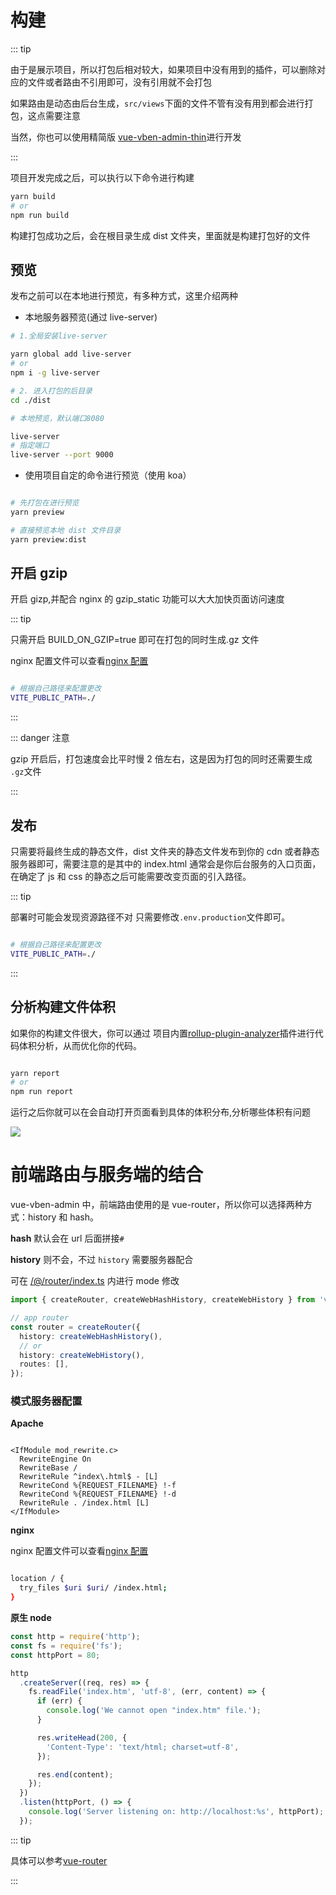 # 构建

::: tip

由于是展示项目，所以打包后相对较大，如果项目中没有用到的插件，可以删除对应的文件或者路由不引用即可，没有引用就不会打包

如果路由是动态由后台生成，`src/views`下面的文件不管有没有用到都会进行打包，这点需要注意

当然，你也可以使用精简版 [vue-vben-admin-thin](https://github.com/anncwb/vben-admin-thin-next)进行开发

:::

项目开发完成之后，可以执行以下命令进行构建

```bash
yarn build
# or
npm run build

```

构建打包成功之后，会在根目录生成 dist 文件夹，里面就是构建打包好的文件

## 预览

发布之前可以在本地进行预览，有多种方式，这里介绍两种

- 本地服务器预览(通过 live-server)

```bash
# 1.全局安装live-server

yarn global add live-server
# or
npm i -g live-server

# 2. 进入打包的后目录
cd ./dist

# 本地预览，默认端口8080

live-server
# 指定端口
live-server --port 9000

```

- 使用项目自定的命令进行预览（使用 koa）

```bash

# 先打包在进行预览
yarn preview

# 直接预览本地 dist 文件目录
yarn preview:dist

```

## 开启 gzip

开启 gizp,并配合 nginx 的 gzip_static 功能可以大大加快页面访问速度

::: tip

只需开启 BUILD_ON_GZIP=true 即可在打包的同时生成.gz 文件

nginx 配置文件可以查看[nginx 配置](/guide/dep/nginx)

```bash

# 根据自己路径来配置更改
VITE_PUBLIC_PATH=./
```

:::

::: danger 注意

gzip 开启后，打包速度会比平时慢 2 倍左右，这是因为打包的同时还需要生成 `.gz`文件

:::

## 发布

只需要将最终生成的静态文件，dist 文件夹的静态文件发布到你的 cdn 或者静态服务器即可，需要注意的是其中的 index.html 通常会是你后台服务的入口页面，在确定了 js 和 css 的静态之后可能需要改变页面的引入路径。

::: tip

部署时可能会发现资源路径不对 只需要修改`.env.production`文件即可。

```bash

# 根据自己路径来配置更改
VITE_PUBLIC_PATH=./
```

:::

## 分析构建文件体积

如果你的构建文件很大，你可以通过 项目内置[rollup-plugin-analyzer](https://github.com/doesdev/rollup-plugin-analyzer)插件进行代码体积分析，从而优化你的代码。

```bash

yarn report
# or
npm run report

```

运行之后你就可以在会自动打开页面看到具体的体积分布,分析哪些体积有问题

![](/img/build/report.png)

# 前端路由与服务端的结合

vue-vben-admin 中，前端路由使用的是 vue-router，所以你可以选择两种方式：history 和 hash。

**hash** 默认会在 url 后面拼接`#`

**history** 则不会，不过 `history` 需要服务器配合

可在 [/@/router/index.ts](https://github.com/anncwb/vue-vben-admin/tree/main/src/router/index.ts) 内进行 mode 修改

```ts
import { createRouter, createWebHashHistory, createWebHistory } from 'vue-router';

// app router
const router = createRouter({
  history: createWebHashHistory(),
  // or
  history: createWebHistory(),
  routes: [],
});
```

### 模式服务器配置

**Apache**

```

<IfModule mod_rewrite.c>
  RewriteEngine On
  RewriteBase /
  RewriteRule ^index\.html$ - [L]
  RewriteCond %{REQUEST_FILENAME} !-f
  RewriteCond %{REQUEST_FILENAME} !-d
  RewriteRule . /index.html [L]
</IfModule>

```

**nginx**

nginx 配置文件可以查看[nginx 配置](/guide/dep/nginx)

```bash

location / {
  try_files $uri $uri/ /index.html;
}

```

**原生 node**

```js
const http = require('http');
const fs = require('fs');
const httpPort = 80;

http
  .createServer((req, res) => {
    fs.readFile('index.htm', 'utf-8', (err, content) => {
      if (err) {
        console.log('We cannot open "index.htm" file.');
      }

      res.writeHead(200, {
        'Content-Type': 'text/html; charset=utf-8',
      });

      res.end(content);
    });
  })
  .listen(httpPort, () => {
    console.log('Server listening on: http://localhost:%s', httpPort);
  });
```

::: tip

具体可以参考[vue-router](https://router.vuejs.org/zh/guide/essentials/history-mode.html#html5-history-%E6%A8%A1%E5%BC%8F)

:::
